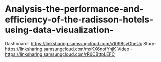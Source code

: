 # Analysis-the-performance-and-efficiency-of-the-radisson-hotels-using-data-visualization-

Dashboard- https://linksharing.samsungcloud.com/x1098syGheUx
Story- https://linksharing.samsungcloud.com/mxKX6nofYnjK
Video - https://linksharing.samsungcloud.com/rR6CBttpLEFC
